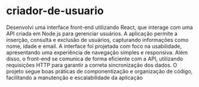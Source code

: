 # criador-de-usuario
 Desenvolvi uma interface front-end utilizando React, que interage com uma API criada em Node.js para gerenciar usuários. A aplicação permite a inserção, consulta e exclusão de usuários, capturando informações como nome, idade e email. A interface foi projetada com foco na usabilidade, apresentando uma experiência de navegação simples e responsiva. Além disso, o front-end se comunica de forma eficiente com a API, utilizando requisições HTTP para garantir a correta sincronização dos dados. O projeto segue boas práticas de componentização e organização de código, facilitando a manutenção e escalabilidade da aplicação
